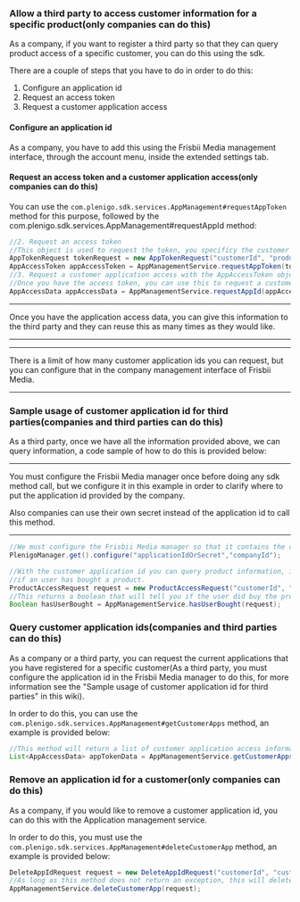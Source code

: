 ### Allow a third party to access customer information for a specific product(only companies can do this)

As a company, if you want to register a third party so that they can query product access of a specific customer, you can do this using the sdk. 

There are a couple of steps that you have to do in order to do this:

1. Configure an application id
1. Request an access token
1. Request a customer application access

#### Configure an application id

As a company, you have to add this using the Frisbii Media management interface, through the account menu, inside the extended settings tab.

#### Request an access token and a customer application access(only companies can do this)

You can use the `com.plenigo.sdk.services.AppManagement#requestAppToken` method for this purpose, followed by the com.plenigo.sdk.services.AppManagement#requestAppId method:

```java
//2. Request an access token
//This object is used to request the token, you specificy the customer id, the product and the description
AppTokenRequest tokenRequest = new AppTokenRequest("customerId", "productId", "Tablet Access");
AppAccessToken appAccessToken = AppManagementService.requestAppToken(tokenRequest);
//3. Request a customer application access with the AppAccessToken object
//Once you have the access token, you can use this to request a customer application id for the third party
AppAccessData appAccessData = AppManagementService.requestAppId(appAccessToken);
```

***
Once you have the application access data, you can give this information to the third party and they can reuse this as many times as they would like.
***

***
There is a limit of how many customer application ids you can request, but you can configure that in the company management interface of Frisbii Media.
***

### Sample usage of customer application id for third parties(companies and third parties can do this)

As a third party, once we have all the information provided above, we can query information, a code sample of how to do this is provided below:

***
You must configure the Frisbii Media manager once before doing any sdk method call, but we configure it in this example in order to clarify where to put the application id provided by the company.

Also companies can use their own secret instead of the application id to call this method.
***

```java
//We must configure the Frisbii Media manager so that it contains the company id and the application id that the //company provided, please note that application id is the one provided above in the first step, and customer //application id is provided in the third step
PlenigoManager.get().configure("applicationIdOrSecret","companyId");

//With the customer application id you can query product information, in the example below, we are requesting to see
//if an user has bought a product.
ProductAccessRequest request = new ProductAccessRequest("customerId", "productId", "customerAppId");
//This returns a boolean that will tell you if the user did buy the product(true) or not(false).
Boolean hasUserBought = AppManagementService.hasUserBought(request);
```
### Query customer application ids(companies and third parties can do this)

As a company or a third party, you can request the current applications that you have registered for a specific customer(As a third party, you must configure the application id in the Frisbii Media manager to do this, for more information see the "Sample usage of customer application id for third parties" in this wiki).

In order to do this, you can use the `com.plenigo.sdk.services.AppManagement#getCustomerApps` method, an example is provided below:

```java
//This method will return a list of customer application access information
List<AppAccessData> appTokenData = AppManagementService.getCustomerApps(new CustomerAppRequest("customerId"));
```

### Remove an application id for a customer(only companies can do this)

As a company, if you would like to remove a customer application id, you can do this with the Application management service.

In order to do this, you must use the `com.plenigo.sdk.services.AppManagement#deleteCustomerApp` method, an example is provided below:

```java
DeleteAppIdRequest request = new DeleteAppIdRequest("customerId", "customerAppId");
//As long as this method does not return an exception, this will delete the customer app id for the specific //customer
AppManagementService.deleteCustomerApp(request);
```
